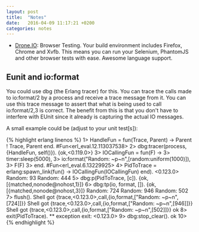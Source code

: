 ```yaml
---
layout: post
title:  "Notes"
date:   2016-04-09 11:17:21 +0200
categories: notes
---
```


- [Drone.IO](https://drone.io): Browser Testing. Your build environment
  includes Firefox, Chrome and Xvfb. This means you can run your Selenium,
  PhantomJS and other browser tests with ease. Awesome language support.

Eunit and io:format
-------------------

You could use dbg (the Erlang tracer) for this. You can trace the calls made to
io:format/2 by a process and receive a trace message from it. You can use this
trace message to assert that what is being used to call io:format/2,3 is
correct. The benefit from this is that you don't have to interfere with EUnit
since it already is capturing the actual IO messages.

A small example could be (adjust to your unit test[s]):


{% highlight erlang linenos %}
1> HandleFun = fun(Trace, Parent) -> Parent ! Trace, Parent end.
#Fun<erl_eval.12.113037538>
2> dbg:tracer(process, {HandleFun, self()}).
{ok,<0.119.0>}
3> IOCallingFun = fun(F) ->
3>   timer:sleep(5000),
3>   io:format("Random: ~p~n",[random:uniform(1000)]),
3>   F(F)
3> end.
#Fun<erl_eval.6.13229925>
4> PidToTrace = erlang:spawn_link(fun() -> IOCallingFun(IOCallingFun) end).
<0.123.0>
Random: 93
Random: 444
5> dbg:p(PidToTrace, [c]).
{ok,[{matched,nonode@nohost,1}]}
6> dbg:tp(io, format, []).
{ok,[{matched,nonode@nohost,3}]}
Random: 724
Random: 946
Random: 502
7> flush().
Shell got {trace,<0.123.0>,call,{io,format,["Random: ~p~n",[724]]}}
Shell got {trace,<0.123.0>,call,{io,format,["Random: ~p~n",[946]]}}
Shell got {trace,<0.123.0>,call,{io,format,["Random: ~p~n",[502]]}}
ok
8> exit(PidToTrace).
** exception exit: <0.123.0>
9> dbg:stop_clear().
ok
10>
{% endhighlight %}
